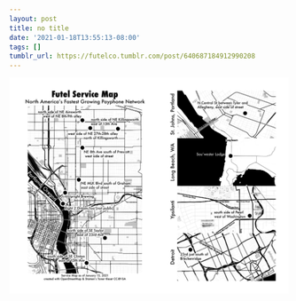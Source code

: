 ```yaml
---
layout: post
title: no title
date: '2021-01-18T13:55:13-08:00'
tags: []
tumblr_url: https://futelco.tumblr.com/post/640687184912990208
---
```

 ![](/images/blog/c503dc78b842cbc653e5fb67b354cdfef112b200.png)  
